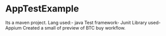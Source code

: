 # AppTestExample

Its a maven project.
Lang used:- java
Test framework- Junit
Library used- Appium
Created a small of preview of BTC buy workflow.
